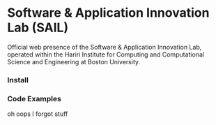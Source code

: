 # Software & Application Innovation Lab (SAIL)

Official web presence of the Software & Application Innovation Lab, operated within the Hariri Institute for Computing and Computational Science and Engineering at Boston University.

### Install

### Code Examples

oh oops I forgot stuff
